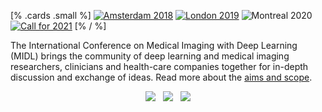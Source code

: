 [% .cards .small %]
[![Amsterdam 2018](/images/card-small-2018.png)](https://midl.amsterdam)
[![London 2019](/images/card-small-2019.png)](https://2019.midl.io)
![Montreal 2020](/images/card-small-2020.png)
[![Call for 2021](/images/card-small-2021.png)](/call-for-2021.html)
[% / %]

The International Conference on Medical Imaging with Deep Learning (MIDL) brings the community of deep learning and medical imaging researchers, clinicians and health-care companies together for in-depth discussion and exchange of ideas. Read more about the [aims and scope](/aims-and-scope.html).

<p align=center>
  <a href="https://twitter.com/midl_conference"><img src="/images/icons8-twitter-24.png"></a>
  &nbsp;
  <a href="https://www.youtube.com/channel/UCd87UPUTt-oqTeGi8fQw-_w/videos"><img src="/images/icons8-play-button-filled-24.png"></a>
  &nbsp;
  <a href="https://github.com/MIDL-Conference/midl-website"><img src="/images/icons8-github-24.png"></a>
</p>
